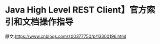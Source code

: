 

# Java High Level REST Client】官方索引和文档操作指导


原文:<https://www.cnblogs.com/z00377750/p/13300196.html>
